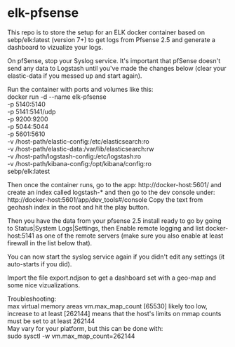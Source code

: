 # elk-pfsense
This repo is to store the setup for an ELK docker container based on sebp/elk:latest (version 7+) to get logs from Pfsense 2.5 and generate a dashboard to vizualize your logs.

On pfSense, stop your Syslog service. It's important that pfSense doesn't send any data to Logstash until you've made the changes below (clear your elastic-data if you messed up and start again).

Run the container with ports and volumes like this:\
docker run -d  --name elk-pfsense \
-p 5140:5140 \
-p 5141:5141/udp \
-p 9200:9200 \
-p 5044:5044 \
-p 5601:5610 \
-v /host-path/elastic-config:/etc/elasticsearch:ro \
-v /host-path/elastic-data:/var/lib/elasticsearch:rw \
-v /host-path/logstash-config:/etc/logstash:ro \
-v /host-path/kibana-config:/opt/kibana/config:ro \
sebp/elk:latest

Then once the container runs, go to the app: http://docker-host:5601/ and create an index called logstash-* and then go to the dev console under: http://docker-host:5601/app/dev_tools#/console
Copy the text from geohash index in the root and hit the play button.

Then you have the data from your pfsense 2.5 install ready to go by going to Status|System Logs|Settings, then Enable remote logging and list docker-host:5141 as one of the remote servers (make sure you also enable at least firewall in the list below that).

You can now start the syslog service again if you didn't edit any settings (it auto-starts if you did).

Import the file export.ndjson to get a dashboard set with a geo-map and some nice vizualizations.

Troubleshooting:\
max virtual memory areas vm.max_map_count [65530] likely too low, increase to at least [262144] means that the host's limits on mmap counts must be set to at least 262144\
May vary for your platform, but this can be done with: \
sudo sysctl -w vm.max_map_count=262144


